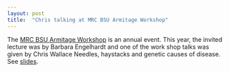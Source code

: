 ```yaml
---
layout: post
title:  "Chris talking at MRC BSU Armitage Workshop"
---
```


The [MRC BSU Armitage Workshop](https://www.mrc-bsu.cam.ac.uk/news-and-events/armitage-lectureships-and-workshops/) is an annual event.  This year, the invited lecture was by Barbara Engelhardt and one of the work shop talks was given by Chris Wallace Needles, haystacks and genetic causes of disease. See [slides](<https://figshare.com/articles/Needles_haystacks_and_genetic_causes_of_disease/7415546>).
